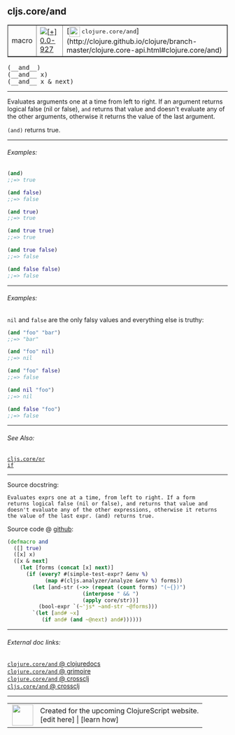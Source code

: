 ## cljs.core/and



 <table border="1">
<tr>
<td>macro</td>
<td><a href="https://github.com/cljsinfo/cljs-api-docs/tree/0.0-927"><img valign="middle" alt="[+] 0.0-927" title="Added in 0.0-927" src="https://img.shields.io/badge/+-0.0--927-lightgrey.svg"></a> </td>
<td>
[<img height="24px" valign="middle" src="http://i.imgur.com/1GjPKvB.png"> <samp>clojure.core/and</samp>](http://clojure.github.io/clojure/branch-master/clojure.core-api.html#clojure.core/and)
</td>
</tr>
</table>


 <samp>
(__and__)<br>
</samp>
 <samp>
(__and__ x)<br>
</samp>
 <samp>
(__and__ x & next)<br>
</samp>

---

Evaluates arguments one at a time from left to right. If an argument returns
logical false (nil or false), `and` returns that value and doesn't evaluate any
of the other arguments, otherwise it returns the value of the last argument.

`(and)` returns true.

---

###### Examples:

```clj
(and)
;;=> true

(and false)
;;=> false

(and true)
;;=> true

(and true true)
;;=> true

(and true false)
;;=> false

(and false false)
;;=> false
```

---
###### Examples:

`nil` and `false` are the only falsy values and everything else is truthy:

```clj
(and "foo" "bar")
;;=> "bar"

(and "foo" nil)
;;=> nil

(and "foo" false)
;;=> false

(and nil "foo")
;;=> nil

(and false "foo")
;;=> false
```

---

###### See Also:

[`cljs.core/or`](cljs.core_or.md)<br>
[`if`](special_if.md)<br>

---


Source docstring:

```
Evaluates exprs one at a time, from left to right. If a form
returns logical false (nil or false), and returns that value and
doesn't evaluate any of the other expressions, otherwise it returns
the value of the last expr. (and) returns true.
```


Source code @ [github](https://github.com/clojure/clojurescript/blob/r2134/src/clj/cljs/core.clj#L205-L221):

```clj
(defmacro and
  ([] true)
  ([x] x)
  ([x & next]
    (let [forms (concat [x] next)]
      (if (every? #(simple-test-expr? &env %)
            (map #(cljs.analyzer/analyze &env %) forms))
        (let [and-str (->> (repeat (count forms) "(~{})")
                        (interpose " && ")
                        (apply core/str))]
          (bool-expr `(~'js* ~and-str ~@forms)))
        `(let [and# ~x]
           (if and# (and ~@next) and#))))))
```

<!--
Repo - tag - source tree - lines:

 <pre>
clojurescript @ r2134
└── src
    └── clj
        └── cljs
            └── <ins>[core.clj:205-221](https://github.com/clojure/clojurescript/blob/r2134/src/clj/cljs/core.clj#L205-L221)</ins>
</pre>

-->

---



###### External doc links:

[`clojure.core/and` @ clojuredocs](http://clojuredocs.org/clojure.core/and)<br>
[`clojure.core/and` @ grimoire](http://conj.io/store/v1/org.clojure/clojure/1.7.0-beta3/clj/clojure.core/and/)<br>
[`clojure.core/and` @ crossclj](http://crossclj.info/fun/clojure.core/and.html)<br>
[`cljs.core/and` @ crossclj](http://crossclj.info/fun/cljs.core/and.html)<br>

---

 <table>
<tr><td>
<img valign="middle" align="right" width="48px" src="http://i.imgur.com/Hi20huC.png">
</td><td>
Created for the upcoming ClojureScript website.<br>
[edit here] | [learn how]
</td></tr></table>

[edit here]:https://github.com/cljsinfo/cljs-api-docs/blob/master/cljsdoc/cljs.core_and.cljsdoc
[learn how]:https://github.com/cljsinfo/cljs-api-docs/wiki/cljsdoc-files

<!--

This information was too distracting to show to readers, but I'll leave it
commented here since it is helpful to:

- pretty-print the data used to generate this document
- and show how to retrieve that data



The API data for this symbol:

```clj
{:description "Evaluates arguments one at a time from left to right. If an argument returns\nlogical false (nil or false), `and` returns that value and doesn't evaluate any\nof the other arguments, otherwise it returns the value of the last argument.\n\n`(and)` returns true.",
 :ns "cljs.core",
 :name "and",
 :signature ["[]" "[x]" "[x & next]"],
 :history [["+" "0.0-927"]],
 :type "macro",
 :related ["cljs.core/or" "special/if"],
 :full-name-encode "cljs.core_and",
 :source {:code "(defmacro and\n  ([] true)\n  ([x] x)\n  ([x & next]\n    (let [forms (concat [x] next)]\n      (if (every? #(simple-test-expr? &env %)\n            (map #(cljs.analyzer/analyze &env %) forms))\n        (let [and-str (->> (repeat (count forms) \"(~{})\")\n                        (interpose \" && \")\n                        (apply core/str))]\n          (bool-expr `(~'js* ~and-str ~@forms)))\n        `(let [and# ~x]\n           (if and# (and ~@next) and#))))))",
          :title "Source code",
          :repo "clojurescript",
          :tag "r2134",
          :filename "src/clj/cljs/core.clj",
          :lines [205 221]},
 :examples [{:id "a39a73",
             :content "```clj\n(and)\n;;=> true\n\n(and false)\n;;=> false\n\n(and true)\n;;=> true\n\n(and true true)\n;;=> true\n\n(and true false)\n;;=> false\n\n(and false false)\n;;=> false\n```"}
            {:id "766638",
             :content "`nil` and `false` are the only falsy values and everything else is truthy:\n\n```clj\n(and \"foo\" \"bar\")\n;;=> \"bar\"\n\n(and \"foo\" nil)\n;;=> nil\n\n(and \"foo\" false)\n;;=> false\n\n(and nil \"foo\")\n;;=> nil\n\n(and false \"foo\")\n;;=> false\n```"}],
 :full-name "cljs.core/and",
 :clj-symbol "clojure.core/and",
 :docstring "Evaluates exprs one at a time, from left to right. If a form\nreturns logical false (nil or false), and returns that value and\ndoesn't evaluate any of the other expressions, otherwise it returns\nthe value of the last expr. (and) returns true."}

```

Retrieve the API data for this symbol:

```clj
;; from Clojure REPL
(require '[clojure.edn :as edn])
(-> (slurp "https://raw.githubusercontent.com/cljsinfo/cljs-api-docs/catalog/cljs-api.edn")
    (edn/read-string)
    (get-in [:symbols "cljs.core/and"]))
```

-->
